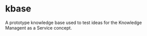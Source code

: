 # kbase
A prototype knowledge base used to test ideas for the Knowledge Managent as a Service concept.
